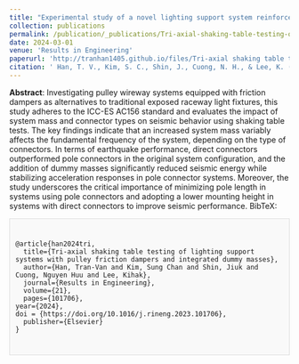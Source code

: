 ```yaml
---
title: "Experimental study of a novel lighting support system reinforced with a pulley friction damper"
collection: publications
permalink: /publication/_publications/Tri-axial-shaking-table-testing-of-lighting-support 
date: 2024-03-01
venue: 'Results in Engineering'
paperurl: 'http://tranhan1405.github.io/files/Tri-axial shaking table testing of lighting support systems with pulley friction dampers and integrated dummy masses.pdf'
citation: ' Han, T. V., Kim, S. C., Shin, J., Cuong, N. H., & Lee, K. (2024). Tri-axial shaking table testing of lighting support systems with pulley friction dampers and integrated dummy masses. Results in Engineering, 21, 101706.'
---
```

**Abstract**: Investigating pulley wireway systems equipped with friction dampers as alternatives to traditional exposed raceway light fixtures, this study adheres to the ICC-ES AC156 standard and evaluates the impact of system mass and connector types on seismic behavior using shaking table tests. The key findings indicate that an increased system mass variably affects the fundamental frequency of the system, depending on the type of connectors. In terms of earthquake performance, direct connectors outperformed pole connectors in the original system configuration, and the addition of dummy masses significantly reduced seismic energy while stabilizing acceleration responses in pole connector systems. Moreover, the study underscores the critical importance of minimizing pole length in systems using pole connectors and adopting a lower mounting height in systems with direct connectors to improve seismic performance.
BibTeX: 
  <div style="border: 1px solid #ddd; padding: 10px; background-color: #f9f9f9;">
  <pre><code>
@article{han2024tri,
  title={Tri-axial shaking table testing of lighting support systems with pulley friction dampers and integrated dummy masses},
  author={Han, Tran-Van and Kim, Sung Chan and Shin, Jiuk and Cuong, Nguyen Huu and Lee, Kihak},
  journal={Results in Engineering},
  volume={21},
  pages={101706},
year={2024},
doi = {https://doi.org/10.1016/j.rineng.2023.101706},
  publisher={Elsevier}
}
  </code></pre>
  </div>



